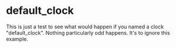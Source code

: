 # default_clock

This is just a test to see what would happen if you named a clock
"default_clock".  Nothing particularly odd happens.  It's to ignore this
example.
